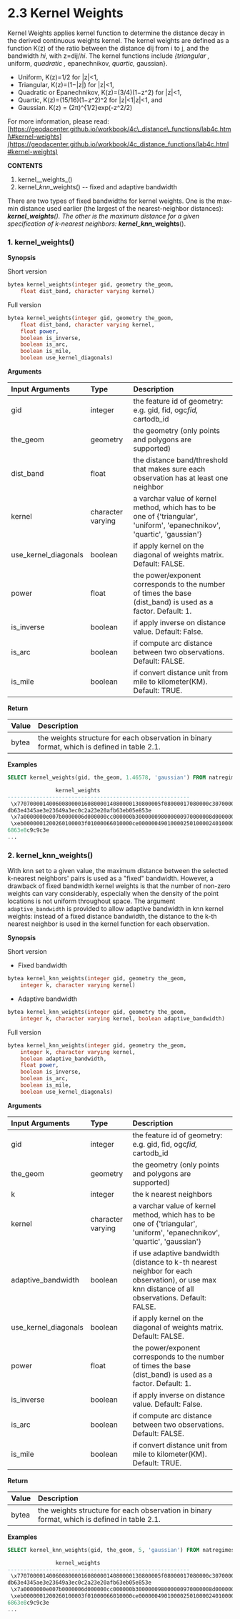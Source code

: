 # 2.3 Kernel Weights

Kernel Weights applies kernel function to determine the distance decay in the derived continuous weights kernel. The kernel weights are defined as a function K\(z\) of the ratio between the distance dij from i to j, and the bandwidth _hi_, with z=dij/_hi_. The kernel functions include  _{triangular ,_ uniform, _quadratic ,_  epanechnikov, _quartic,_ gaussian}.

* Uniform, K\(z\)=1/2 for \|z\|&lt;1,
* Triangular, K\(z\)=\(1−\|z\|\) for \|z\|&lt;1,
* Quadratic or Epanechnikov, K\(z\)=\(3/4\)\(1−z^2\) for \|z\|&lt;1,
* Quartic, K\(z\)=\(15/16\)\(1−z^2\)^2 for \|z\|&lt;1\|z\|&lt;1, and
* Gaussian. K\(z\) = \(2π\)^{1/2}exp\(-z^2/2\)

For more information, please read: [https://geodacenter.github.io/workbook/4c\_distance\_functions/lab4c.html\#kernel-weights](https://geodacenter.github.io/workbook/4c_distance_functions/lab4c.html#kernel-weights)

**CONTENTS**

1. kernel_\_weights_\(\) 
2. kernel\__knn_\_weights\(\) -- fixed and adaptive bandwidth

There are two types of fixed bandwidths for kernel weights. One is the max-min distance used earlier \(the largest of the nearest-neighbor distances\): _**kernel\_weights**\(\). The other is the maximum distance for a given specification of k-nearest neighbors: **kernel\_knn\_**_**weights**\(\).

### 1. kernel\_weights\(\)

**Synopsis**

Short version

```sql
bytea kernel_weights(integer gid, geometry the_geom, 
    float dist_band, character varying kernel)
```

Full version

```sql
bytea kernel_weights(integer gid, geometry the_geom, 
    float dist_band, character varying kernel,
    float power, 
    boolean is_inverse,
    boolean is_arc,
    boolean is_mile,
    boolean use_kernel_diagonals)
```

**Arguments**

<table>
  <thead>
    <tr>
      <th style="text-align:left">Input Arguments</th>
      <th style="text-align:left">Type</th>
      <th style="text-align:left">Description</th>
    </tr>
  </thead>
  <tbody>
    <tr>
      <td style="text-align:left">gid</td>
      <td style="text-align:left">integer</td>
      <td style="text-align:left">the feature id of geometry: e.g. gid, fid, ogc<em>fid, </em>cartodb<em>_</em>id</td>
    </tr>
    <tr>
      <td style="text-align:left">the_geom</td>
      <td style="text-align:left">geometry</td>
      <td style="text-align:left">the geometry (only points and polygons are supported)</td>
    </tr>
    <tr>
      <td style="text-align:left">dist_band</td>
      <td style="text-align:left">float</td>
      <td style="text-align:left">the distance band/threshold that makes sure each observation has at least
        one neighbor</td>
    </tr>
    <tr>
      <td style="text-align:left">
        <p></p>
        <p>kernel</p>
      </td>
      <td style="text-align:left">character varying</td>
      <td style="text-align:left">a varchar value of kernel method, which has to be one of {&apos;triangular&apos;,
        &apos;uniform&apos;, &apos;epanechnikov&apos;, &apos;quartic&apos;, &apos;gaussian&apos;}</td>
    </tr>
    <tr>
      <td style="text-align:left">use_kernel_diagonals</td>
      <td style="text-align:left">boolean</td>
      <td style="text-align:left">if apply kernel on the diagonal of weights matrix. Default: FALSE.</td>
    </tr>
    <tr>
      <td style="text-align:left">power</td>
      <td style="text-align:left">float</td>
      <td style="text-align:left">the power/exponent corresponds to the number of times the base (dist_band)
        is used as a factor. Default: 1.</td>
    </tr>
    <tr>
      <td style="text-align:left">is_inverse</td>
      <td style="text-align:left">boolean</td>
      <td style="text-align:left">if apply inverse on distance value. Default: False.</td>
    </tr>
    <tr>
      <td style="text-align:left">is_arc</td>
      <td style="text-align:left">boolean</td>
      <td style="text-align:left">if compute arc distance between two observations. Default: FALSE.</td>
    </tr>
    <tr>
      <td style="text-align:left">is_mile</td>
      <td style="text-align:left">boolean</td>
      <td style="text-align:left">if convert distance unit from mile to kilometer(KM). Default: TRUE.</td>
    </tr>
  </tbody>
</table>

**Return**

| **Value** | Description |
| :--- | :--- |
| bytea | the weights structure for each observation in binary format, which is defined in table 2.1. |

**Examples**

```sql
SELECT kernel_weights(gid, the_geom, 1.46578, 'gaussian') FROM natregimes;

               kernel_weights 
---------------------------------------------------------
 \x770700001400600800001608000014080000130800005f08000017080000c3070000c5070000c70700007107000074070000750700001e0700002a0700002107000020070000b9060000be060000c407000062060000f134883ede5a823eeee69f3efbfdaa3e54bf843e8752983ecc68c33e75f4943eed5dae3e8ae29b3e89f0be3e5c2bb63efc8cc33e034d953e90c
db63e4345ae3e23649a3ec0c2a23e20afb63eb05e853e
 \x7a0000000e007b0000006d000000cc000000b300000098000000970000008d000000b20000005c0000004e00000025000000670000006800000039000000bda9833e9348853e6812873ee17db43ec9d7c33e8588aa3ee16e993e9f12993e33dda43e6057be3e65c37e3e2756923e7b05b33e91aa923e
 \xeb0000001200260100003f01000066010000ce000000490100002501000024010000010100000401000002010000ea000000c9000000cb00000096000000b0000000af00000095000000940000001a20a93ea651833e82ef853ed196aa3eb26d8a3ebc06a83eeb83953e5f70ae3e865aa23ea939c63ea4cfae3eeda9a83e02abc63e542b8f3e15cca23e68cdb43ed1c
6863e8c9c9c3e
...
```

### 2. kernel\_knn\_weights\(\) 

With knn set to a given value, the maximum distance between the selected k-nearest neighbors' pairs is used as a "fixed" bandwidth. However, a drawback of fixed bandwidth kernel weights is that the number of non-zero weights can vary considerably, especially when the density of the point locations is not uniform throughout space. The argument `adaptive_bandwidth` is provided to allow adaptive bandwidth in knn kernel weights: instead of a fixed distance bandwidth,  the distance to the k-th nearest neighbor is used in the kernel function for each observation. 

**Synopsis**

Short version

* Fixed bandwidth

```sql
bytea kernel_knn_weights(integer gid, geometry the_geom, 
    integer k, character varying kernel)
```

* Adaptive bandwidth

```sql
bytea kernel_knn_weights(integer gid, geometry the_geom, 
    integer k, character varying kernel, boolean adaptive_bandwidth)
```

Full version

```sql
bytea kernel_knn_weights(integer gid, geometry the_geom, 
    integer k, character varying kernel,
    boolean adaptive_bandwidth,
    float power, 
    boolean is_inverse,
    boolean is_arc,
    boolean is_mile,
    boolean use_kernel_diagonals)
```

**Arguments**

<table>
  <thead>
    <tr>
      <th style="text-align:left">Input Arguments</th>
      <th style="text-align:left">Type</th>
      <th style="text-align:left">Description</th>
    </tr>
  </thead>
  <tbody>
    <tr>
      <td style="text-align:left">gid</td>
      <td style="text-align:left">integer</td>
      <td style="text-align:left">the feature id of geometry: e.g. gid, fid, ogc<em>fid, </em>cartodb<em>_</em>id</td>
    </tr>
    <tr>
      <td style="text-align:left">the_geom</td>
      <td style="text-align:left">geometry</td>
      <td style="text-align:left">the geometry (only points and polygons are supported)</td>
    </tr>
    <tr>
      <td style="text-align:left">k</td>
      <td style="text-align:left">integer</td>
      <td style="text-align:left">the k nearest neighbors</td>
    </tr>
    <tr>
      <td style="text-align:left">
        <p></p>
        <p>kernel</p>
      </td>
      <td style="text-align:left">character varying</td>
      <td style="text-align:left">a varchar value of kernel method, which has to be one of {&apos;triangular&apos;,
        &apos;uniform&apos;, &apos;epanechnikov&apos;, &apos;quartic&apos;, &apos;gaussian&apos;}</td>
    </tr>
    <tr>
      <td style="text-align:left">adaptive_bandwidth</td>
      <td style="text-align:left">boolean</td>
      <td style="text-align:left">if use adaptive bandwidth (distance to k-th nearest neighbor for each
        observation), or use max knn distance of all observations. Default: FALSE.</td>
    </tr>
    <tr>
      <td style="text-align:left">use_kernel_diagonals</td>
      <td style="text-align:left">boolean</td>
      <td style="text-align:left">if apply kernel on the diagonal of weights matrix. Default: FALSE.</td>
    </tr>
    <tr>
      <td style="text-align:left">power</td>
      <td style="text-align:left">float</td>
      <td style="text-align:left">the power/exponent corresponds to the number of times the base (dist_band)
        is used as a factor. Default: 1.</td>
    </tr>
    <tr>
      <td style="text-align:left">is_inverse</td>
      <td style="text-align:left">boolean</td>
      <td style="text-align:left">if apply inverse on distance value. Default: False.</td>
    </tr>
    <tr>
      <td style="text-align:left">is_arc</td>
      <td style="text-align:left">boolean</td>
      <td style="text-align:left">if compute arc distance between two observations. Default: FALSE.</td>
    </tr>
    <tr>
      <td style="text-align:left">is_mile</td>
      <td style="text-align:left">boolean</td>
      <td style="text-align:left">if convert distance unit from mile to kilometer(KM). Default: TRUE.</td>
    </tr>
  </tbody>
</table>

**Return**

| **Value** | Description |
| :--- | :--- |
| bytea | the weights structure for each observation in binary format, which is defined in table 2.1. |

**Examples**

```sql
SELECT kernel_knn_weights(gid, the_geom, 5, 'gaussian') FROM natregimes;

               kernel_weights 
---------------------------------------------------------
 \x770700001400600800001608000014080000130800005f08000017080000c3070000c5070000c70700007107000074070000750700001e0700002a0700002107000020070000b9060000be060000c407000062060000f134883ede5a823eeee69f3efbfdaa3e54bf843e8752983ecc68c33e75f4943eed5dae3e8ae29b3e89f0be3e5c2bb63efc8cc33e034d953e90c
db63e4345ae3e23649a3ec0c2a23e20afb63eb05e853e
 \x7a0000000e007b0000006d000000cc000000b300000098000000970000008d000000b20000005c0000004e00000025000000670000006800000039000000bda9833e9348853e6812873ee17db43ec9d7c33e8588aa3ee16e993e9f12993e33dda43e6057be3e65c37e3e2756923e7b05b33e91aa923e
 \xeb0000001200260100003f01000066010000ce000000490100002501000024010000010100000401000002010000ea000000c9000000cb00000096000000b0000000af00000095000000940000001a20a93ea651833e82ef853ed196aa3eb26d8a3ebc06a83eeb83953e5f70ae3e865aa23ea939c63ea4cfae3eeda9a83e02abc63e542b8f3e15cca23e68cdb43ed1c
6863e8c9c9c3e
...
```



